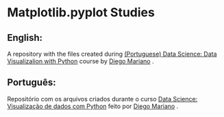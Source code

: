 # Matplotlib.pyplot Studies
## English:
A repository with the files created during [(Portuguese) Data Science: Data Visualizalion with Python](https://www.udemy.com/course/visualizacao-de-dados-com-python/) course by [Diego Mariano](https://diegomariano.com/) . 

## Português:
Repositório com os arquivos criados durante o curso [Data Science: Visualização de dados com Python](https://www.udemy.com/course/visualizacao-de-dados-com-python/)  feito por [Diego Mariano](https://diegomariano.com/) . 
